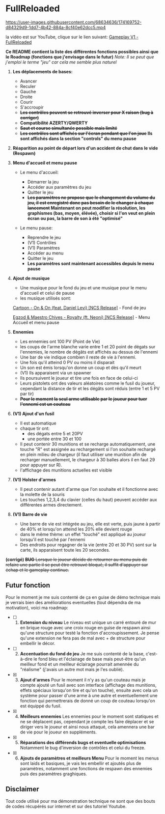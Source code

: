 # FullReloaded

https://user-images.githubusercontent.com/68634636/174169752-d84329d9-1dd7-4b42-884a-8cf40e62dcc5.mp4

la vidéo est sur YouTube, clique sur le lien suivant:
[Gameplay V1 - FullReloaded](https://youtu.be/d3KHO9GXfts)

**Ce README contient la liste des différentes fonctions possibles ainsi que le Roadmap (fonctions que j'envisage dans le futur)**
*Note: Il se peut que j'emploi le terme "jeu" car cela me semble plus naturel*

1. **Les déplacements de bases:**
   - Avancer
   - Reculer
   - Gauche
   - Droite
   - Courir
   - S'accroupir
   - **~~Les contrôles peuvent se retrouvé inverser pour X raison (bug à corriger)~~**
   - **Compatibilité AZERTY/QWERTY**
   - **~~Saut et course simultanée possible mais limité~~**
   - **~~Les contrôles sont affichés sur l'écran pendant que l'on joue~~ Ils sont affichés dans la section "controls" du menu pause**

2. **Réaparition au point de départ lors d'un accident de chut dans le vide (Respawn)**

3. **Menu d'accueil et menu pause**
   - Le menu d'accueil:
     - Démarrer la jeu
     - Accéder aux paramètres du jeu
     - Quitter le jeu
     - **~~Les paramètres ne propose que le changement du volume du jeu, il est enregistré donc pas besoin de le changer à chaque lancement~~ Maintenant on peut modifier la résolution, les graphismes (bas, moyen, élévée), choisir si l'on veut en plein écran ou pas, la barre de son à été "optimisé"**

   - Le menu pause:
     - Reprendre le jeu
     - (V1) Contrôles
     - (V1) Paramètres
     - Accéder au menu
     - Quitter le jeu
     - **Les paramètres sont maintenant accessibles depuis le menu pause**

4. **Ajout de musique**
   - Une musique pour le fond du jeu et une musique pour le menu d'accueil et celui de pause
   - les musique utilisés sont:

   [Cartoon - On & On (feat. Daniel Levi) [NCS Release]](https://www.youtube.com/watch?v=K4DyBUG242c&ab_channel=NoCopyrightSounds) - Fond de jeu

   [Egzod & Maestro Chives - Royalty (ft. Neoni) [NCS Release]](https://www.youtube.com/watch?v=C5fLxtJH2Qs&ab_channel=NoCopyrightSounds) - Menu Accueil et menu pause

5. **Ennemies**
   - Les ennemies ont 100 PV (Point de Vie)
   - les coups de l'arme blanche varie entre 1 et 20 point de dégats sur l'ennemies, le nombre de dégâts est affichés au dessus de l'ennemi
   - Une bar de vie indique combien il reste de vie à l'ennemi.
   - Une fois qu'il atteind 0 PV ou moins il disparait
   - Un son est émis lorsqu'on donne un coup et dès qu'il meurt
   - (V1) Ils apparaisent via un spawner
   - Ils poursuivent le joueur et tire une fois en face de celui-ci
   - Leurs pistolets ont des valeurs aléatoires comme le fusil du joueur, cependant la distance de tir et les dégâts sont réduis (entre 1 et 5 PV par tir)
   - **~~Pour le moment la seul arme utilisable par le joueur pour tuer l'ennemi est un couteau~~**

6. **(V1) Ajout d'un fusil**
   - Il est automatique
   - chaque tir ont:
     - des dégats entre 5 et 20PV
     - une portée entre 30 et 100
   - Il peut contenir 30 munitions et se recharge automatiquement, une touche "R" est assignée au rechargement si l'on souhaite rechargé en plein milieu de chargeur (il faut utiliser une munition afin de recharger manuellement, le chargeur à 30 balles alors il en faut 29 pour appuyer sur R).
   - l'affichage des munitions actuelles est visible

7. **(V1) Holster d'armes**
   - Il peut contenir autant d'arme que l'on souhaite et il fonctionne avec la molette de la souris
   - Les touches 1,2,3,4 du clavier (celles du haut) peuvent accéder aux différentes armes directement.

8. **(V1) Barre de vie**
   - Une barre de vie est intégrée au jeu, elle est verte, puis jaune à partir de 40% et lorsqu'on atteind les 20% elle devient rouge
   - dans le même thème: un effet "touché" est appliqué au joueur lorsqu'il est touché par l'ennemi
   - Des endroits pour regagner de la vie (entre 20 et 30 PV) sont sur la carte, ils apparaisent toute les 20 secondes.

**(corrigé)**
~~**BUG**
Lorsque le joueur décide de retourner au menu puis de refaire une partie il se peut être retrouvé bloqué, il suffit d'appuyer sur échap et le gameplay continue.~~

## Futur fonction

Pour le moment je me suis contenté de ça en guise de démo technique mais je verrais bien des améliorations eventuelles (tout dépendra de ma motivation), voici ma roadmap:

- [ ] 1. **Extension du niveau**
Le niveau est unique un carré entouré de mur en brique rouge avec une croix rouge en guise de respawn ainsi qu'une structure pour testé la fonction d'accroupissement. Je pense qu'une extension ne fera pas de mal avec + de structure pour embellir le décor.

- [ ] 2. **Accentuation du fond de jeu**
Je me suis contenté de la base, c'est-à-dire le fond bleu et l'éclairage de base mais peut-être qu'un meilleur fond et un meilleur éclairage pourrait amennée du "réalisme" (j'avais un autre mot mais je l'es oublié).

- [x] 3. **Ajout d'armes**
Pour le moment il n'y as qu'un couteau mais je compte ajouté un fusil avec son interface (affichage des munitions, effets spéciaux lorsqu'on tire et qu'on touche), ensuite avec cela un système pour passer d'une arme à une autre et eventuellement une fonction qui permettrerais de donné un coup de couteau lorsqu'on est équippé du fusil.

- [x] 4. **Meilleurs ennemies**
Les ennemies pour le moment sont statiques et ne se déplacent pas, cependant je compte les faire déplacer et se diriger vers le joueur et ainsi nous attaqué, cela amennera une bar de vie pour le joueur en suppléments.

- [x] 5. **Réparations des différends bugs et eventuelle optimisations**
Notamment le bug d'inversion de contrôles et celui du freeze.

- [x]  6. **Ajouts de paramètres et meilleurs Menu**
Pour le moment les menus sont laids et basiques, je vais les embellir et ajoutés plus de paramètres, notamment une fonctions de respawn des ennemies puis des paramètres graghiques.

## Disclaimer

Tout code utilisé pour ma démonstration technique ne sont que des bouts de codes récupérés sur internet et sur des tutoriel Youtube.
